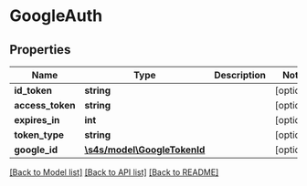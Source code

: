 # GoogleAuth

## Properties
Name | Type | Description | Notes
------------ | ------------- | ------------- | -------------
**id_token** | **string** |  | [optional] 
**access_token** | **string** |  | [optional] 
**expires_in** | **int** |  | [optional] 
**token_type** | **string** |  | [optional] 
**google_id** | [**\s4s/model\GoogleTokenId**](GoogleTokenId.md) |  | [optional] 

[[Back to Model list]](../README.md#documentation-for-models) [[Back to API list]](../README.md#documentation-for-api-endpoints) [[Back to README]](../README.md)


